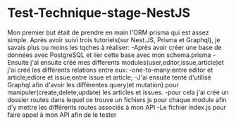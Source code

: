 # Test-Technique-stage-NestJS
Mon premier but était de prendre en main l'ORM prisma qui est assez simple.
Après avoir suivi trois tutoriels(sur Nest.JS, Prisma et Graphql),
je savais plus ou moins les tqches à réaliser:
-Après avoir créer une base de données avec PostgreSQL et lier cette base avec mon schema.prisma
-Ensuite j'ai ensuite créé mes differents modules(user,editor,issue,article)et j'ai créé les différents relations entre eux:
  -one-to-many:entre editor et article;ediore et issue;entre issue et article;
-J'ai ensuite tenté d'utilisé Graphql afin d'avoir les différentes query(et mutation) pour manipuler(create,delete,update) les articles et issues.
  -pour cela j'ai créé  un dossier routes dans lequel ce trouve un fichiers js pour chaque module afin d'y mettre les différents routes associés à mon API
  -Le fichier index.js pour faire appel à mon API afin de le tester
